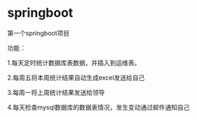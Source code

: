# springboot
第一个springboot项目

功能：


  1.每天定时统计数据库表数据，并插入到运维表。
	
  2.每周五将本周统计结果自动生成excel发送给自己
	
  3.每周一将上周统计结果发送给领导
	
  4.每天检查mysql数据库的数据表情况，发生变动通过邮件通知自己
